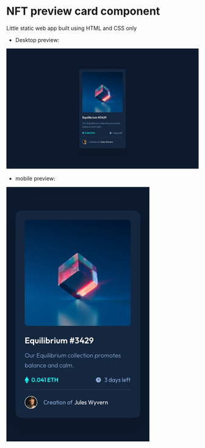 # NFT preview card component

Little static web app built using HTML and CSS only

- Desktop preview:
  
<img src="./design/desktop-design.jpg" alt="desktop design"/>

- mobile preview:

<img src="./design/mobile-design.jpg" alt="mobile design"/>